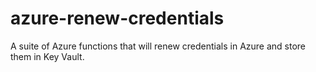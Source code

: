 # azure-renew-credentials
A suite of Azure functions that will renew credentials in Azure and store them in Key Vault.
